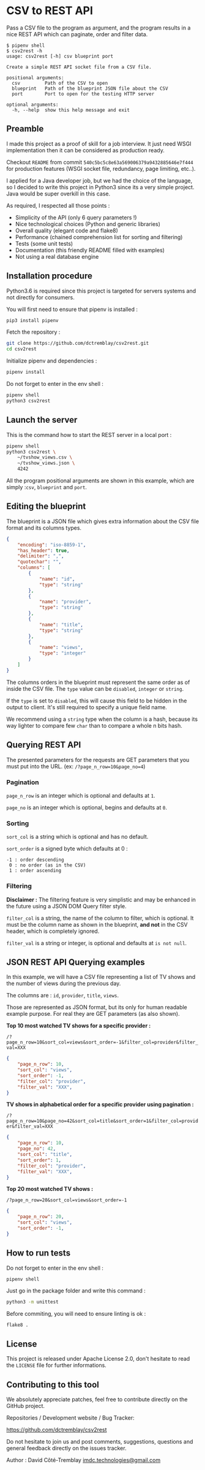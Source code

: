 CSV to REST API
===============

Pass a CSV file to the program as argument, and the program results in a nice
REST API which can paginate, order and filter data.

```
$ pipenv shell
$ csv2rest -h
usage: csv2rest [-h] csv blueprint port

Create a simple REST API socket file from a CSV file.

positional arguments:
  csv         Path of the CSV to open
  blueprint   Path of the blueprint JSON file about the CSV
  port        Port to open for the testing HTTP server

optional arguments:
  -h, --help  show this help message and exit
```


Preamble
--------

I made this project as a proof of skill for a job interview.
It just need WSGI implementation then it can be considered as production ready.

Checkout `README` from commit `540c5bc5c8e63a569006379a9432885646e7f444` for
production features (WSGI socket file, redundancy, page limiting, etc..).

I applied for a Java developer job, but we had the choice of the language,
so I decided to write this project in Python3 since its a very simple project.
Java would be super overkill in this case.

As required, I respected all those points :

- Simplicity of the API (only 6 query parameters !)
- Nice technological choices (Python and generic libraries)
- Overall quality (elegant code and flake8)
- Performance (chained comprehension list for sorting and filtering)
- Tests (some unit tests)
- Documentation (this friendly README filled with examples)
- Not using a real database engine


Installation procedure
----------------------

Python3.6 is required since this project is targeted for servers systems
and not directly for consumers.

You will first need to ensure that pipenv is installed :

```bash
pip3 install pipenv
```

Fetch the repository :

```bash
git clone https://github.com/dctremblay/csv2rest.git
cd csv2rest
```

Initialize pipenv and dependencies :

```bash
pipenv install
```

Do not forget to enter in the env shell :

```bash
pipenv shell
python3 csv2rest
```


Launch the server
-----------------

This is the command how to start the REST server in a local port :

```bash
pipenv shell
python3 csv2rest \
    ~/tvshow_views.csv \
    ~/tvshow_views.json \
    4242
```

All the program positional arguments are shown in this example,
which are simply :`csv`, `blueprint` and `port`.


Editing the blueprint
---------------------

The blueprint is a JSON file which gives extra information about
the CSV file format and its columns types.

```json
{
    "encoding": "iso-8859-1",
    "has_header": true,
    "delimiter": ",",
    "quotechar": "",
    "columns": [
        {
            "name": "id",
            "type": "string"
        },
        {
            "name": "provider",
            "type": "string"
        },
        {
            "name": "title",
            "type": "string"
        },
        {
            "name": "views",
            "type": "integer"
        }
    ]
}
```

The columns orders in the blueprint must represent the same order as of inside
the CSV file. The `type` value can be `disabled`, `integer` or `string`.

If the `type` is set to `disabled`, this will cause this field to be hidden
in the output to client. It's still required to specify a unique field name.

We recommend using a `string` type when the column is a hash, because its
way lighter to compare few `char` than to compare a whole n bits hash.


Querying REST API
-----------------

The presented parameters for the requests are GET parameters that you must
put into the URL. (ex: `/?page_n_row=10&page_no=4`)

### Pagination

`page_n_row` is an integer which is optional and defaults at `1`.

`page_no` is an integer which is optional, begins and defaults at `0`.


### Sorting

`sort_col` is a string which is optional and has no default.

`sort_order` is a signed byte which defaults at 0 :
```
-1 : order descending
 0 : no order (as in the CSV)
 1 : order ascending
```

### Filtering

**Disclaimer :** The filtering feature is very simplistic and may be enhanced
in the future using a JSON DOM Query filter style.

`filter_col` is a string, the name of the column to filter, which is optional.
It must be the column name as shown in the blueprint, **and not** in the
CSV header, which is completely ignored.

`filter_val` is a string or integer, is optional and defaults at `is not null`.


JSON REST API Querying examples
-------------------------------

In this example, we will have a CSV file representing a list of TV shows
and the number of views during the previous day.

The columns are : `id`, `provider`, `title`, `views`.

Those are represented as JSON format, but its only for human readable
example purpose. For real they are GET parameters (as also shown).

**Top 10 most watched TV shows for a specific provider :**

`/?page_n_row=10&sort_col=views&sort_order=-1&filter_col=provider&filter_val=XXX`

```json
{
    "page_n_row": 10,
    "sort_col": "views",
    "sort_order": -1,
    "filter_col": "provider",
    "filter_val": "XXX",
}
```

**TV shows in alphabetical order for a specific provider using pagination :**

`/?page_n_row=10&page_no=42&sort_col=title&sort_order=1&filter_col=provider&filter_val=XXX`

```json
{
    "page_n_row": 10,
    "page_no": 42,
    "sort_col": "title",
    "sort_order": 1,
    "filter_col": "provider",
    "filter_val": "XXX",
}
```

**Top 20 most watched TV shows :**

`/?page_n_row=20&sort_col=views&sort_order=-1`

```json
{
    "page_n_row": 20,
    "sort_col": "views",
    "sort_order": -1,
}
```


How to run tests
----------------


Do not forget to enter in the env shell :

```
pipenv shell
```

Just go in the package folder and write this command :

```bash
python3 -m unittest
```

Before commiting, you will need to ensure linting is ok :

```bash
flake8 .
```


License
-------

This project is released under Apache License 2.0, don't hesitate to read
the `LICENSE` file for further informations.


Contributing to this tool
-------------------------

We absolutely appreciate patches, feel free to contribute
directly on the GitHub project.

Repositories / Development website / Bug Tracker:

https://github.com/dctremblay/csv2rest

Do not hesitate to join us and post comments, suggestions,
questions and general feedback directly on the issues tracker.

Author : David Côté-Tremblay <imdc.technologies@gmail.com>
